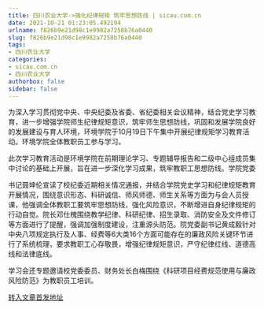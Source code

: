 ```yaml
---
title: 四川农业大学->强化纪律规矩 筑牢思想防线 | sicau.com.cn
date: 2021-10-21 01:23:05.492194
urlname: f826b9e21d98c1e9982a7258b76a0440
slug: f826b9e21d98c1e9982a7258b76a0440
tags: 
- 四川农业大学
categories:
- sicau.com.cn
- 四川农业大学
authorbox: false
sidebar: false
---
```

为深入学习贯彻党中央、中央纪委及省委、省纪委相关会议精神，结合党史学习教育，进一步增强学院师生纪律规矩意识，筑牢师生思想防线，巩固和发展学院良好的发展建设与育人环境，环境学院于10月19日下午集中开展纪律规矩学习教育活动。环境学院全体教职员工参与学习。

此次学习教育活动是环境学院在前期理论学习、专题辅导报告和二级中心组成员集中讨论的基础上开展，旨在进一步深化学习成果，筑牢教职工思想防线。学院党委
<!--more-->
书记聂坤伦宣读了校纪委近期相关情况通报，并结合学院党史学习和纪律规矩教育开展情况，围绕意识形态、科研诚信、师风师德、师生关系等方面为与会人员授课，他强调全体教职工要筑牢思想防线，强化风险意识，不断增进自身纪律规矩的行动自觉。院长邓仕槐围绕教学纪律、科研纪律、招生录取、消防安全及文件修订等方面进行了提醒，强调加强制度建设，注重源头防范。院党委副书记黄成毅针对中央八项规定执行及人事、经费等6大类16个方面可能存在的廉政风险关键环节进行了系统梳理，要求教职工心存敬畏，增强纪律规矩意识，严守纪律红线、道德高线和法律底线。

学习会还专题邀请校党委委员、财务处长白梅围绕《科研项目经费规范使用与廉政风险防范》为教职员工培训。



[转入文章首发地址](https://news.sicau.edu.cn/info/1078/64988.htm)